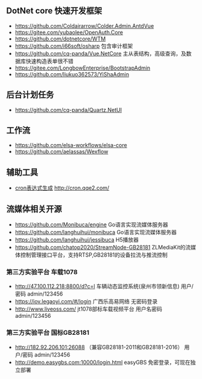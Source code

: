 ## DotNet core 快速开发框架

* https://github.com/Coldairarrow/Colder.Admin.AntdVue
* https://gitee.com/yubaolee/OpenAuth.Core
* https://github.com/dotnetcore/WTM 
* https://github.com/i66soft/osharp 包含审计框架
* https://github.com/cq-panda/Vue.NetCore 主从表结构，高级查询，及数据库快速构造表单很不错
* https://gitee.com/LongbowEnterprise/BootstrapAdmin 
* https://github.com/liukuo362573/YiShaAdmin

## 后台计划任务

* https://github.com/cq-panda/Quartz.NetUI

## 工作流

* https://github.com/elsa-workflows/elsa-core
* https://github.com/aelassas/Wexflow

## 辅助工具
* [cron表达式生成](http://cron.qqe2.com/)  http://cron.qqe2.com/



## 流媒体相关开源

* https://github.com/Monibuca/engine Go语言实现流媒体服务器
* https://github.com/langhuihui/monibuca Go语言实现流媒体服务器
* https://github.com/langhuihui/jessibuca H5播放器
* https://github.com/chatop2020/StreamNode-GB28181   ZLMediaKit的流媒体控制管理接口平台，支持RTSP,GB28181的设备拉流与推流控制

### 第三方实验平台 车载1078
* http://47.100.112.218:8800/d?c=l   车辆动态监控系统(泉州市领新信息) 用户/密码 admin/123456
* https://iov.legaoyi.com/#/login   广西乐高易网络  无密码登录 
* http://www.liveoss.com/    jt1078部标车载视频平台  用户名密码 admin/123456


### 第三方实验平台 国标GB28181
* http://182.92.206.101:26088 （兼容GB28181-2011和GB28181-2016） 用户/密码 admin/123456
* http://demo.easygbs.com:10000/login.html  easyGBS 免密登录，可现在独立部署

